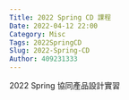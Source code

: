 ```yaml
---
Title: 2022 Spring CD 課程
Date: 2022-04-12 22:00
Category: Misc
Tags: 2022SpringCD
Slug: 2022-Spring-CD
Author: 409231333
---
```


2022 Spring 協同產品設計實習

<!-- PELICAN_END_SUMMARY -->



